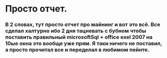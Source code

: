 Просто отчет.
=====================

### В 2 словах, тут просто отчет про майнинг и вот это всё. Все сделал халтурно ибо 2 дня тацневать с бубном чтобы поставить правильный microsoftSql + office exel 2007 на 10ые окна это вообще уже прям.  Я таки ничего не поставил, а просто прочитал все и переделал в любимом пейнте.